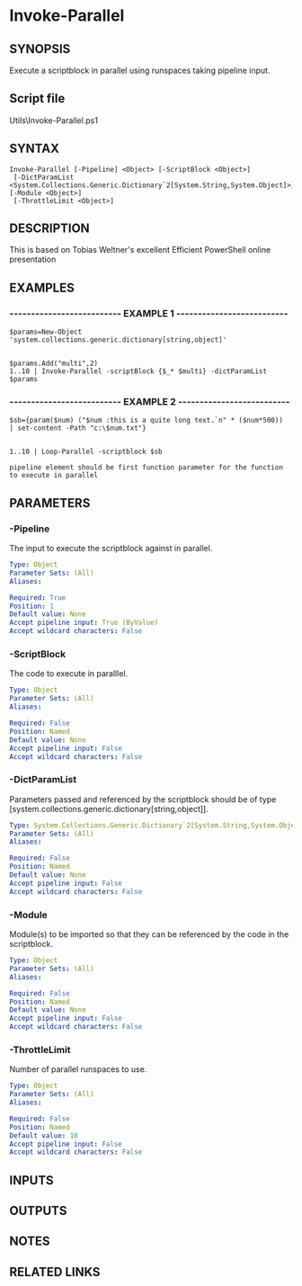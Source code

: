 # Invoke-Parallel

## SYNOPSIS
Execute a scriptblock in parallel using runspaces taking pipeline input.

## Script file
Utils\Invoke-Parallel.ps1

## SYNTAX

```
Invoke-Parallel [-Pipeline] <Object> [-ScriptBlock <Object>]
 [-DictParamList <System.Collections.Generic.Dictionary`2[System.String,System.Object]>] [-Module <Object>]
 [-ThrottleLimit <Object>]
```

## DESCRIPTION
This is based on Tobias Weltner's excellent Efficient PowerShell online presentation

## EXAMPLES

### -------------------------- EXAMPLE 1 --------------------------
```
$params=New-Object 'system.collections.generic.dictionary[string,object]'


$params.Add("multi",2)
1..10 | Invoke-Parallel -scriptBlock {$_* $multi} -dictParamList $params
```
### -------------------------- EXAMPLE 2 --------------------------
```
$sb={param($num) ("$num :this is a quite long text.`n" * ($num*500))  | set-content -Path "c:\$num.txt"}


1..10 | Loop-Parallel -scriptblock $sb
  
pipeline element should be first function parameter for the function to execute in parallel
```
## PARAMETERS

### -Pipeline
The input to execute the scriptblock against in parallel.

```yaml
Type: Object
Parameter Sets: (All)
Aliases: 

Required: True
Position: 1
Default value: None
Accept pipeline input: True (ByValue)
Accept wildcard characters: False
```

### -ScriptBlock
The code to execute in paralllel.

```yaml
Type: Object
Parameter Sets: (All)
Aliases: 

Required: False
Position: Named
Default value: None
Accept pipeline input: False
Accept wildcard characters: False
```

### -DictParamList
Parameters passed and referenced by the scriptblock should be of type \[system.collections.generic.dictionary\[string,object\]\].

```yaml
Type: System.Collections.Generic.Dictionary`2[System.String,System.Object]
Parameter Sets: (All)
Aliases: 

Required: False
Position: Named
Default value: None
Accept pipeline input: False
Accept wildcard characters: False
```

### -Module
Module(s) to be imported so that they can be referenced by the code in the scriptblock.

```yaml
Type: Object
Parameter Sets: (All)
Aliases: 

Required: False
Position: Named
Default value: None
Accept pipeline input: False
Accept wildcard characters: False
```

### -ThrottleLimit
Number of parallel runspaces to use.

```yaml
Type: Object
Parameter Sets: (All)
Aliases: 

Required: False
Position: Named
Default value: 10
Accept pipeline input: False
Accept wildcard characters: False
```

## INPUTS

## OUTPUTS

## NOTES

## RELATED LINKS





